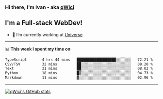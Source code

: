 ### Hi there, I'm Ivan - aka [qWici][website]

## I'm a Full-stack WebDev!
- 🔭 I’m currently working at [Universe][universe]

---

📊 **This week I spent my time on**
<!--START_SECTION:waka-->

```txt
TypeScript       4 hrs 44 mins   ██████████████████░░░░░░░   72.21 %
CSV/TSV          32 mins         ██░░░░░░░░░░░░░░░░░░░░░░░   08.20 %
Text             31 mins         ██░░░░░░░░░░░░░░░░░░░░░░░   08.02 %
Python           18 mins         █▒░░░░░░░░░░░░░░░░░░░░░░░   04.73 %
Markdown         11 mins         ▓░░░░░░░░░░░░░░░░░░░░░░░░   02.96 %
```

<!--END_SECTION:waka-->

---

[![qWici's GitHub stats](https://github-readme-stats.vercel.app/api?username=qWici)](https://github.com/qWici/github-readme-stats)

[website]: https://devkucher.com
[twitter]: https://twitter.com/KucherDev
[linkedin]: https://www.linkedin.com/in/ivankucher
[universe]: https://universeapps.limited

